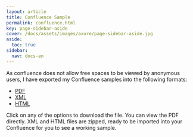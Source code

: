 ```yaml
---
layout: article
title: Confluence Sample
permalink: confluence.html
key: page-sidebar-aside
cover: /docs/assets/images/axure/page-sidebar-aside.jpg
aside:
  toc: true
sidebar:
  nav: docs-en
---
```


As confluence does not allow free spaces to be viewed by anonymous users, I have exported my Confluence samples into the following formats:


* <a href="https://drive.google.com/file/d/11U60cFXkvTJAg2giBIhxdo3FiK9cRy_Y/view?usp=sharing" target="_blank">PDF</a>
* <a href="https://drive.google.com/file/d/1PDpjyux5PIpmoOx1b8GIFeg9oQDjBzcC/view?usp=sharing" target="_blank">XML</a>
* <a href="https://drive.google.com/file/d/1JAJ4WXsFTDCV0QjfvL5EXoPMzdTBrEfa/view?usp=sharing" target="_blank">HTML</a>

Click on any of the options to download the file. You can view the PDF directly. XML and HTML files are zipped, ready to be imported into your Confluence for you to see a working sample.